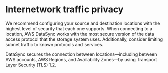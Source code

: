 # Internetwork traffic privacy<a name="internetwork-traffic-privacy"></a>

We recommend configuring your source and destination locations with the highest level of security that each one supports\. When connecting to a location, AWS DataSync works with the most secure version of the data access protocol that the storage system uses\. Additionally, consider limiting subnet traffic to known protocols and services\.

DataSync secures the connection between locations—including between AWS accounts, AWS Regions, and Availability Zones—by using Transport Layer Security \(TLS\) 1\.2\.